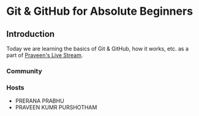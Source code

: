 # Git & GitHub for Absolute Beginners

## Introduction

Today we are learning the basics of Git & GitHub, how it works, etc. as a part of [Praveen's Live Stream](https://youtu.be/fXB2wkn3TlE).

### Community

### Hosts

* PRERANA PRABHU
* PRAVEEN KUMR PURSHOTHAM



